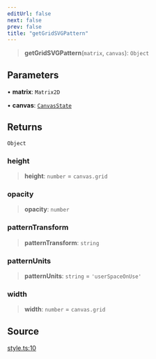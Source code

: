 ```yaml
---
editUrl: false
next: false
prev: false
title: "getGridSVGPattern"
---
```


> **getGridSVGPattern**(`matrix`, `canvas`): `Object`

## Parameters

• **matrix**: `Matrix2D`

• **canvas**: [`CanvasState`](../type-aliases/CanvasState.md)

## Returns

`Object`

### height

> **height**: `number` = `canvas.grid`

### opacity

> **opacity**: `number`

### patternTransform

> **patternTransform**: `string`

### patternUnits

> **patternUnits**: `string` = `'userSpaceOnUse'`

### width

> **width**: `number` = `canvas.grid`

## Source

[style.ts:10](https://github.com/nodenogg-in/alpha-p2p/blob/bce45d3dc78f9a00957a766d70c8bb1a066ebf43/packages/infinitykit/src/style.ts#L10)
